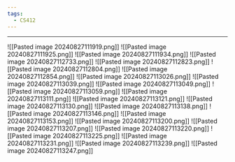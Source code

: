 ```yaml
---
tags:
  - CS412
---
```

---
![[Pasted image 20240827111919.png]]
![[Pasted image 20240827111925.png]]
![[Pasted image 20240827111934.png]]
![[Pasted image 20240827112733.png]]
![[Pasted image 20240827112823.png]]
![[Pasted image 20240827112804.png]]
![[Pasted image 20240827112854.png]]
![[Pasted image 20240827113026.png]]
![[Pasted image 20240827113039.png]]
![[Pasted image 20240827113049.png]]
![[Pasted image 20240827113059.png]]
![[Pasted image 20240827113111.png]]
![[Pasted image 20240827113121.png]]
![[Pasted image 20240827113130.png]]
![[Pasted image 20240827113138.png]]
![[Pasted image 20240827113146.png]]
![[Pasted image 20240827113153.png]]
![[Pasted image 20240827113200.png]]
![[Pasted image 20240827113207.png]]
![[Pasted image 20240827113220.png]]
![[Pasted image 20240827113225.png]]
![[Pasted image 20240827113231.png]]
![[Pasted image 20240827113239.png]]
![[Pasted image 20240827113247.png]]
